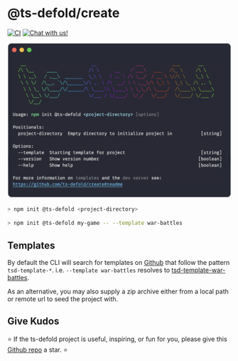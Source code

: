 # @ts-defold/create
<a href="https://github.com/ts-defold/create/actions/workflows/main.yml"><img alt="CI" src="https://github.com/ts-defold/create/actions/workflows/main.yml/badge.svg"></a>
<a href="https://discord.gg/eukcq5m"><img alt="Chat with us!" src="https://img.shields.io/discord/766898804896038942.svg?colorB=7581dc&logo=discord&logoColor=white"></a>

<p align="center">
  <img src="docs/hero.png" alt="Command-line interface showing options --template, --version and --help">
</p>

```sh
> npm init @ts-defold <project-directory>
```
```sh
> npm init @ts-defold my-game -- --template war-battles
```

## Templates
By default the CLI will search for templates on [Github](https://github.com/search?q=tsd-template&type=repositories) that follow the pattern `tsd-template-*`. i.e. `--template war-battles` resolves to [tsd-template-war-battles](https://github.com/ts-defold/tsd-template-war-battles).

As an alternative, you may also supply a zip archive either from a local path or remote url to seed the project with.

## Give Kudos
:star: If the ts-defold project is useful, inspiring, or fun for you, please give this [Github repo](https://github.com/thinknathan/tsd-create) a star. :star:
